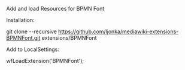 Add and load Resources for BPMN Font

Installation:

 git clone --recursive https://github.com/ljonka/mediawiki-extensions-BPMNFont.git extensions/BPMNFont

Add to LocalSettings:

 wfLoadExtension('BPMNFont');

